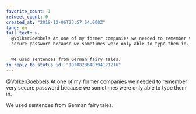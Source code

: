 ```yaml
---
favorite_count: 1
retweet_count: 0
created_at: "2018-12-06T23:57:54.000Z"
lang: en
full_text: >-
  @VolkerGoebbels At one of my former companies we needed to remember very
  secure password because we sometimes were only able to type them in.


  We used sentences from German fairy tales.
in_reply_to_status_id: "1070828648394121216"
---
```


[@VolkerGoebbels](https://twitter.com/VolkerGoebbels) At one of my former
companies we needed to remember very secure password because we sometimes were
only able to type them in.

We used sentences from German fairy tales.
